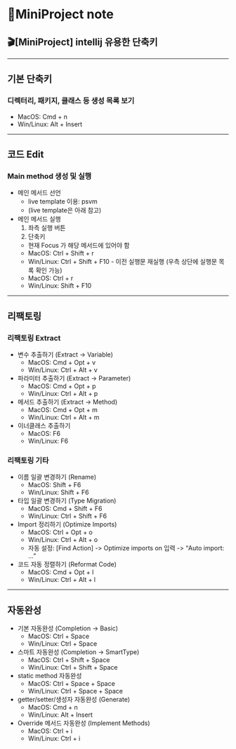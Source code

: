 # 🚩MiniProject note

## 🎬[MiniProject] intellij 유용한 단축키
-------------

## 기본 단축키
### 디렉터리, 패키지, 클래스 등 생성 목록 보기
+ MacOS: Cmd + n
+ Win/Linux: Alt + Insert
-------------

## 코드 Edit
### Main method 생성 및 실행
+ 메인 메서드 선언
  + live template 이용: psvm
  + (live template은 아래 참고)
+ 메인 메서드 실행
  1. 좌측 실행 버튼
  2. 단축키
    + 현재 Focus 가 해당 메서드에 있어야 함
    + MacOS: Ctrl + Shift + r
    + Win/Linux: Ctrl + Shift + F10 - 이전 실행문 재실행 (우측 상단에 실행문 목록 확인 가능)
    + MacOS: Ctrl + r
    + Win/Linux: Shift + F10
 -------------

 ## 리팩토링
 ### 리팩토링 Extract
+ 변수 추출하기 (Extract -> Variable)
  + MacOS: Cmd + Opt + v
  + Win/Linux: Ctrl + Alt + v
+ 파라미터 추출하기 (Extract -> Parameter)
  + MacOS: Cmd + Opt + p
  + Win/Linux: Ctrl + Alt + p
+ 메서드 추출하기 (Extract -> Method)
  + MacOS: Cmd + Opt + m
  + Win/Linux: Ctrl + Alt + m
+ 이너클래스 추출하기
  + MacOS: F6
  + Win/Linux: F6
 
### 리팩토링 기타

+ 이름 일괄 변경하기 (Rename)
  + MacOS: Shift + F6
  + Win/Linux: Shift + F6
+ 타입 일괄 변경하기 (Type Migration)
  + MacOS: Cmd + Shift + F6
  + Win/Linux: Ctrl + Shift + F6
+ Import 정리하기 (Optimize Imports)
  + MacOS: Ctrl + Opt + o
  + Win/Linux: Ctrl + Alt + o
  + 자동 설정: [Find Action] -> Optimize imports on 입력 -> “Auto import: …”
+ 코드 자동 정렬하기 (Reformat Code)
  + MacOS: Cmd + Opt + l
  + Win/Linux: Ctrl + Alt + l
-------------

## 자동완성

+ 기본 자동완성 (Completion -> Basic)
  + MacOS: Ctrl + Space
  + Win/Linux: Ctrl + Space
+ 스마트 자동완성 (Completion -> SmartType)
  + MacOS: Ctrl + Shift + Space
  + Win/Linux: Ctrl + Shift + Space
+ static method 자동완성
  + MacOS: Ctrl + Space + Space
  + Win/Linux: Ctrl + Space + Space
+ getter/setter/생성자 자동완성 (Generate)
  + MacOS: Cmd + n
  + Win/Linux: Alt + Insert
+ Override 메서드 자동완성 (Implement Methods)
  + MacOS: Ctrl + i
  + Win/Linux: Ctrl + i



